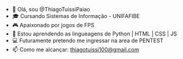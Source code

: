 - 👋 Olá, sou @ThiagoTuissiPaiao
- 🎓 Cursando Sistemas de Informação - UNIFAFIBE
- 🎮 Apaixonado por jogos de FPS
- 👀 Estou aprendendo as lingueagens de Python | HTML | CSS | JS
- 💻 Futuramente pretendo me ingressar na area de PENTEST
- 📫 Como me alcançar: thiagotuissi100@gmail.com
